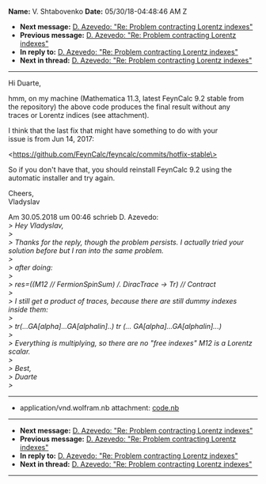 **Name:** V. Shtabovenko
**Date:** 05/30/18-04:48:46 AM Z

  - **Next message:** [D. Azevedo: "Re: Problem contracting Lorentz
    indexes"](1417.html)
  - **Previous message:** [D. Azevedo: "Re: Problem contracting Lorentz
    indexes"](1415.html)
  - **In reply to:** [D. Azevedo: "Re: Problem contracting Lorentz
    indexes"](1415.html)
  - **Next in thread:** [D. Azevedo: "Re: Problem contracting Lorentz
    indexes"](1417.html)

-----

Hi Duarte,  

hmm, on my machine (Mathematica 11.3, latest FeynCalc 9.2 stable from  
the repository) the above code produces the final result without any  
traces or Lorentz indices (see attachment).  

I think that the last fix that might have something to do with your  
issue is from Jun 14, 2017:  

\<https://github.com/FeynCalc/feyncalc/commits/hotfix-stable\>  

So if you don't have that, you should reinstall FeynCalc 9.2 using the  
automatic installer and try again.  

Cheers,  
Vladyslav  

Am 30.05.2018 um 00:46 schrieb D. Azevedo:  
*\> Hey Vladyslav,*  
*\>*  
*\> Thanks for the reply, though the problem persists. I actually tried
your solution before but I ran into the same problem.*  
*\>*  
*\> after doing:*  
*\>*  
*\> res=((M12 // FermionSpinSum) /. DiracTrace -\> Tr) // Contract*  
*\>*  
*\> I still get a product of traces, because there are still dummy
indexes inside them:*  
*\>*  
*\> tr(...GA[alpha]...GA[alphalin]..) tr (...
GA[alpha]...GA[alphalin]...)*  
*\>*  
*\> Everything is multiplying, so there are no "free indexes" M12 is a
Lorentz scalar.*  
*\>*  
*\> Best,*  
*\> Duarte*  
*\>*  

-----

  - application/vnd.wolfram.nb attachment:
    [code.nb](att-1416/01-code.nb)

-----

  - **Next message:** [D. Azevedo: "Re: Problem contracting Lorentz
    indexes"](1417.html)
  - **Previous message:** [D. Azevedo: "Re: Problem contracting Lorentz
    indexes"](1415.html)
  - **In reply to:** [D. Azevedo: "Re: Problem contracting Lorentz
    indexes"](1415.html)
  - **Next in thread:** [D. Azevedo: "Re: Problem contracting Lorentz
    indexes"](1417.html)

-----

